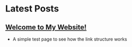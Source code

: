 # Latest Posts

## [Welcome to My Website!](/posts/welcome)
- A simple test page to see how the link structure works 